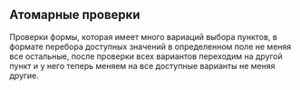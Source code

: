 ## Атомарные проверки

Проверки формы, которая имеет много вариаций выбора пунктов, в формате перебора доступных значений в 
определенном поле не меняя все остальные, после проверки всех вариантов переходим на другой пункт и у него
теперь меняем на все доступные варианты не меняя другие.